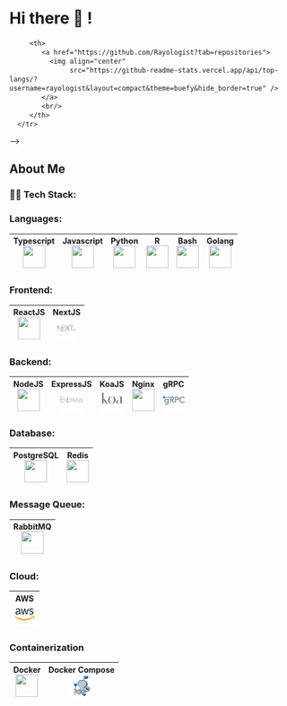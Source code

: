 # Hi there 🙌 !

<!-- <table>
   <thead>
      <tr>
<!--          <th>
         <a href="https://github.com/Rayologist?tab=repositories">
           <img align="center"
                src="https://github-readme-stats.vercel.app/api?username=rayologist&show_icons=true&include_all_commits=true&theme=buefy&hide_border=true"
                alt="Bo wei's github stats" />
         </a>
         </th> -->
         <th>
            <a href="https://github.com/Rayologist?tab=repositories">
              <img align="center" 
                   src="https://github-readme-stats.vercel.app/api/top-langs/?username=rayologist&layout=compact&theme=buefy&hide_border=true" />
            </a>
            <br/>
         </th>
      </tr>
   </thead>
</table>
 -->




## About Me

### 👨‍💻 Tech Stack: 

### Languages:

<table>
   <thead>
      <tr valign="top">
         <th valign="center">
            <span><strong>Typescript</strong></span><br />
            <img width="40" height="40"
               src="https://cdn.jsdelivr.net/gh/devicons/devicon/icons/typescript/typescript-original.svg" />
            <br/>
         </th>
         <th valign="center">
            <span><strong>Javascript</strong></span><br />
            <img width="40" height="40"
               src="https://cdn.jsdelivr.net/gh/devicons/devicon/icons/javascript/javascript-original.svg" />
            <br/>
         </th>
         <th valign="center">
            <span><strong>Python</strong></span><br />
            <img width="40" height="40"
               src="https://cdn.jsdelivr.net/gh/devicons/devicon/icons/python/python-original.svg" />
            <br/>
         </th>
         <th valign="center">
            <span><strong>&nbsp;&nbsp;&nbsp;&nbsp;R&nbsp;&nbsp;&nbsp;&nbsp;</strong></span><br />
            <img width="40" height="40"
                 src="https://cdn.jsdelivr.net/gh/devicons/devicon/icons/r/r-original.svg" />
            <br/>
         </th>
         <th valign="center">
            <span><strong>Bash</strong></span><br />
            <img width="40" height="40"
                 src="https://cdn.jsdelivr.net/gh/devicons/devicon/icons/bash/bash-original.svg" />
            <br/>
         </th> 
         <th valign="center">
            <span><strong>Golang</strong></span><br />
            <img width="40" height="40"
               src="https://cdn.jsdelivr.net/gh/devicons/devicon/icons/go/go-original-wordmark.svg" />
            <br/>
         </th>
      </tr>
   </thead>
</table>

### Frontend: 

<table>
   <thead>
      <tr valign="top">
         <th valign="center">
            <span><strong>ReactJS</strong></span><br />
            <img width="40" height="40"
               src="https://cdn.jsdelivr.net/gh/devicons/devicon/icons/react/react-original.svg" />
            <br/>
         <th valign="center">
            <span><strong>NextJS</strong></span><br />
            <img width="40" height="40"
               src="https://raw.githubusercontent.com/github/explore/main/topics/nextjs/nextjs.png" />
            <br/>
         </th>
      </tr>
   </thead>
</table>

### Backend:

<table>
   <thead>
      <tr valign="top">
         <th valign="center">
            <span><strong>NodeJS</strong></span><br />
            <img width="40" height="40" 
                 src="https://cdn.jsdelivr.net/gh/devicons/devicon/icons/nodejs/nodejs-original.svg" />
            <br/>
         <th valign="center">
            <span><strong>ExpressJS</strong></span><br />
            <img width="40" height="40"
               src="https://raw.githubusercontent.com/github/explore/main/topics/express/express.png" />
            <br/>
         </th>
         <th valign="center">
            <span><strong>KoaJS</strong></span><br />
            <img width="40" height="40"
               src="https://raw.githubusercontent.com/github/explore/main/topics/koa/koa.png" />
            <br/>
         </th>
         <th valign="center">
            <span><strong>Nginx</strong></span><br />
            <img width="40" height="40" 
                 src="https://cdn.jsdelivr.net/gh/devicons/devicon/icons/nginx/nginx-original.svg" />
            <br/>
         </th>
         <th valign="center">
            <span><strong>gRPC</strong></span><br />
            <img width="40" height="40"
               src="https://raw.githubusercontent.com/github/explore/main/topics/grpc/grpc.png" />
            <br/>
         </th>
      </tr>
   </thead>
</table>

### Database:

<table>
   <thead>
      <tr valign="top">
         <th valign="center">
            <span><strong>PostgreSQL</strong></span><br />
            <img width="40" height="40" 
                 src="https://cdn.jsdelivr.net/gh/devicons/devicon/icons/postgresql/postgresql-original.svg" />
            <br/>
         <th valign="center">
            <span><strong>Redis</strong></span><br />
            <img width="40" height="40" 
                 src="https://cdn.jsdelivr.net/gh/devicons/devicon/icons/redis/redis-original.svg" />
            <br/>
         </th>
      </tr>
   </thead>
</table>

### Message Queue:

<table>
   <thead>
      <tr valign="top">
         <th valign="center">
            <span><strong>RabbitMQ</strong></span><br />
            <img width="40" height="40"  
                 src="https://cdn.simpleicons.org/rabbitmq/#FF6600" />
            <br/>
      </tr>
   </thead>
</table>



### Cloud:

<table>
   <thead>
      <tr valign="top">
         <th valign="center">
            <span><strong>AWS</strong></span><br />
            <img width="40" height="40"  
                 src="https://raw.githubusercontent.com/github/explore/main/topics/aws/aws.png" />
            <br/>
      </tr>
   </thead>
</table>

### Containerization

<table>
   <thead>
      <tr valign="top">
         <th valign="center">
            <span><strong>Docker</strong></span><br />
            <img width="40" height="40" 
                 src="https://cdn.jsdelivr.net/gh/devicons/devicon/icons/docker/docker-original.svg" />
            <br/>
         <th valign="center">
            <span><strong>Docker Compose</strong></span><br />
            <img width="40" height="40"
               src="https://raw.githubusercontent.com/github/explore/main/topics/docker-compose/docker-compose.png" />
            <br/>
         </th>
      </tr>
   </thead>
</table>
